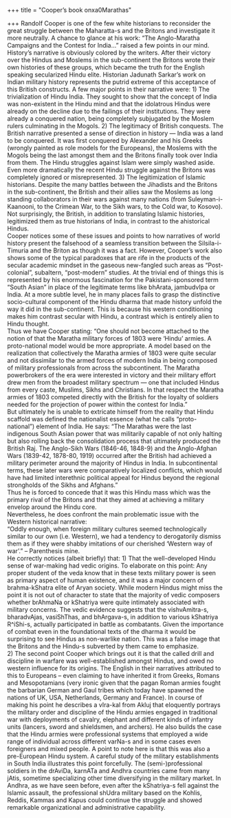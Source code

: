 +++
title = "Cooper’s book onxa0Marathas"

+++
Randolf Cooper is one of the few white historians to reconsider the
great struggle between the Maharatta-s and the Britons and investigate
it more neutrally. A chance to glance at his work: “The Anglo-Maratha
Campaigns and the Contest for India…” raised a few points in our mind.
History’s narrative is obviously colored by the writers. After their
victory over the Hindus and Moslems in the sub-continent the Britons
wrote their own histories of these groups, which became the truth for
the English speaking secularized Hindu elite. Historian Jadunath
Sarkar’s work on Indian military history represents the putrid extreme
of this acceptance of this British constructs. A few major points in
their narrative were: 1) The trivialization of Hindu India. They sought
to show that the concept of India was non-existent in the Hindu mind and
that the idolatrous Hindus were already on the decline due to the
failings of their institutions. They were already a conquered nation,
being completely subjugated by the Moslem rulers culminating in the
Mogols. 2) The legitimacy of British conquests. The British narrative
presented a sense of direction in history — India was a land to be
conquered. It was first conquered by Alexander and his Greeks (wrongly
painted as role models for the Europeans), the Moslems with the Mogols
being the last amongst them and the Britons finally took over India from
them. The Hindu struggles against Islam were simply washed aside. Even
more dramatically the recent Hindu struggle against the Britons was
completely ignored or misrepresented. 3) The legitimization of Islamic
historians. Despite the many battles between the Jihadists and the
Britons in the sub-continent, the British and their allies saw the
Moslems as long standing collaborators in their wars against many
nations (from Suleyman-i-Kaanooni, to the Crimean War, to the Sikh wars,
to the Cold war, to Kosovo). Not surprisingly, the British, in addition
to translating Islamic histories, legitimized them as true historians of
India, in contrast to the ahistorical Hindus.  
Cooper notices some of these issues and points to how narratives of
world history present the falsehood of a seamless transition between the
Silsila-i-Timuria and the Briton as though it was a fact. However,
Cooper’s work also shows some of the typical paradoxes that are rife in
the products of the secular academic mindset in the gaseous new-fangled
such areas as “Post-colonial”, subaltern, “post-modern” studies. At the
trivial end of things this is represented by his enormous fascination
for the Pakistani-sponsored term “South Asian” in place of the
legitimate terms like bhArata, jambudvIpa or India. At a more subtle
level, he in many places fails to grasp the distinctive socio-cultural
component of the Hindu dharma that made history unfold the way it did in
the sub-continent. This is because his western conditioning makes him
contrast secular with Hindu, a contrast which is entirely alien to Hindu
thought.  
Thus we have Cooper stating: “One should not become attached to the
notion of that the Maratha military forces of 1803 were ‘Hindu’ armies.
A proto-national model would be more appropriate. A model based on the
realization that collectively the Maratha armies of 1803 were quite
secular and not dissimilar to the armed forces of modern India in being
composed of military professionals from across the subcontinent. The
Maratha powerbrokers of the era were interested in victory and their
military effort drew men from the broadest military spectrum — one that
included Hindus from every caste, Muslims, Sikhs and Christians. In that
respect the Maratha armies of 1803 competed directly with the British
for the loyalty of soldiers needed for the projection of power within
the contest for India.”  
But ultimately he is unable to extricate himself from the reality that
Hindu scaffold was defined the nationalist essence (what he calls
“proto-national”) element of India. He says: “The Marathas were the
last indigenous South Asian power that was militarily capable of not
only halting but also rolling back the consolidation process that
ultimately produced the British Raj. The Anglo-Sikh Wars (1846-46,
1848-9) and the Anglo-Afghan Wars (1839-42, 1878-80, 1919) occurred
after the British had achieved a military perimeter around the majority
of Hindus in India. In subcontinental terms, these later wars were
comparatively localized conflicts, which would have had limited
interethnic political appeal for Hindus beyond the regional strongholds
of the Sikhs and Afghans.”  
Thus he is forced to concede that it was this Hindu mass which was the
primary rival of the Britons and that they aimed at achieving a military
envelop around the Hindu core.  
Nevertheless, he does confront the main problematic issue with the
Western historical narrative:  
“Oddly enough, when foreign military cultures seemed technologically
similar to our own (i.e. Western), we had a tendency to derogatorily
dismiss them as if they were shabby imitations of our cherished ‘Western
way of war’.” – Parenthesis mine.  
He correctly notices (albeit briefly) that: 1) That the well-developed
Hindu sense of war-making had vedic origins. To elaborate on this point:
Any proper student of the veda know that in these texts military power
is seen as primary aspect of human existence, and it was a major concern
of brahma-kShatra elite of Aryan society. While modern Hindus might miss
the point it is not out of character to state that the majority of vedic
composers whether brAhmaNa or kShatriya were quite intimately associated
with military concerns. The vedic evidence suggests that the
vishvAmitra-s, bharadvAjas, vasiShThas, and bhArgava-s, in addition to
various kShatriya R^iShi-s, actually participated in battle as
combatants. Given the importance of combat even in the foundational
texts of the dharma it would be surprising to see Hindus as non-warlike
nation. This was a false image that the Britons and the Hindu-s
subverted by them came to emphasize.  
2\) The second point Cooper which brings out it is that the called drill
and discipline in warfare was well-established amongst Hindus, and owed
no western influence for its origins. The English in their narratives
attributed to this to Europeans – even claiming to have inherited it
from Greeks, Romans and Mesopotamians (very ironic given that the pagan
Roman armies fought the barbarian German and Gaul tribes which today
have spawned the nations of UK, USA, Netherlands, Germany and France).
In course of making his point he describes a vIra-kal from Akluj that
eloquently portrays the military order and discipline of the Hindu
armies engaged in traditional war with deployments of cavalry, elephant
and different kinds of infantry units (lancers, sword and shieldsmen,
and archers). He also builds the case that the Hindu armies were
professional systems that employed a wide range of individual across
different varNa-s and in some cases even foreigners and mixed people. A
point to note here is that this was also a pre-European Hindu system. A
careful study of the military establishments in South India illustrates
this point forcefully. The (semi-)professional soldiers in the drAviDa,
karnATa and Andhra countries came from many jAtis, sometime specializing
other time diversifying in the military market. In Andhra, as we have
seen before, even after the kShatriya-s fell against the Islamic
assault, the professional shUdra military based on the Kohlis, Reddis,
Kammas and Kapus could continue the struggle and showed remarkable
organizational and administrative capability.

